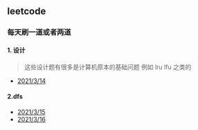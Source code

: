 ## leetcode

### 每天刷一道或者两道

#### 1. 设计
> 这些设计题有很多是计算机原本的基础问题
例如 lru lfu 之类的

- [2021/3/14](./706设计哈希映射.md)


#### 2.dfs

- [2021/3/15]()
- [2021/3/16](./59螺旋矩阵II.md)
